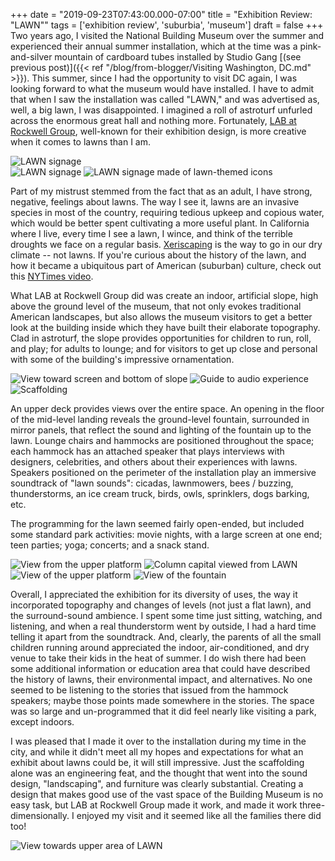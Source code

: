 +++
date = "2019-09-23T07:43:00.000-07:00"
title = "Exhibition Review: \"LAWN\""
tags = ['exhibition review', 'suburbia', 'museum']
draft = false
+++
Two years ago, I visited the National Building Museum over the summer and experienced their annual summer installation, which at the time was a pink-and-silver mountain of cardboard tubes installed by Studio Gang [(see previous post)]({{< ref "/blog/from-blogger/Visiting Washington, DC.md" >}}).  This summer, since I had the opportunity to visit DC again, I was looking forward to what the museum would have installed.  I have to admit that when I saw the installation was called "LAWN," and was advertised as, well, a big lawn, I was disappointed.  I imagined a roll of astroturf unfurled across the enormous great hall and nothing more.  Fortunately, [LAB at Rockwell Group](https://www.rockwellgroup.com/), well-known for their exhibition design, is more creative when it comes to lawns than I am.

![LAWN signage](/img/blog/20190807-01.jpg)  
![LAWN signage](/img/blog/20190807-02.jpg)
![LAWN signage made of lawn-themed icons](/img/blog/20190807-11.jpg)

Part of my mistrust stemmed from the fact that as an adult, I have strong, negative, feelings about lawns.  The way I see it, lawns are an invasive species in most of the country, requiring tedious upkeep and copious water, which would be better spent cultivating a more useful plant.  In California where I live, every time I see a lawn, I wince, and think of the terrible droughts we face on a regular basis.  [Xeriscaping](https://en.wikipedia.org/wiki/Xeriscaping) is the way to go in our dry climate -- not lawns.  If you're curious about the history of the lawn, and how it became a ubiquitous part of American (suburban) culture, check out this [NYTimes video](https://www.nytimes.com/video/us/100000006542254/climate-change-lawns.html).

What LAB at Rockwell Group did was create an indoor, artificial slope, high above the ground level of the museum, that not only evokes traditional American landscapes, but also allows the museum visitors to get a better look at the building inside which they have built their elaborate topography.  Clad in astroturf, the slope provides opportunities for children to run, roll, and play; for adults to lounge; and for visitors to get up close and personal with some of the building's impressive ornamentation.

![View toward screen and bottom of slope](/img/blog/20190807-03.jpg)
![Guide to audio experience](/img/blog/20190807-04.jpg)
![Scaffolding](/img/blog/20190807-05.jpg)

An upper deck provides views over the entire space.  An opening in the floor of the mid-level landing reveals the ground-level fountain, surrounded in mirror panels, that reflect the sound and lighting of the fountain up to the lawn.  Lounge chairs and hammocks are positioned throughout the space; each hammock has an attached speaker that plays interviews with designers, celebrities, and others about their experiences with lawns.  Speakers positioned on the perimeter of the installation play an immersive soundtrack of "lawn sounds": cicadas, lawnmowers, bees / buzzing, thunderstorms, an ice cream truck, birds, owls, sprinklers, dogs barking, etc.

The programming for the lawn seemed fairly open-ended, but included some standard park activities: movie nights, with a large screen at one end; teen parties; yoga; concerts; and a snack stand.

![View from the upper platform](/img/blog/20190807-07.jpg)
![Column capital viewed from LAWN](/img/blog/20190807-06.jpg)
![View of the upper platform](/img/blog/20190807-09.jpg)
![View of the fountain](/img/blog/20190807-08.jpg)

Overall, I appreciated the exhibition for its diversity of uses, the way it incorporated topography and changes of levels (not just a flat lawn), and the surround-sound ambience.  I spent some time just sitting, watching, and listening, and when a real thunderstorm went by outside, I had a hard time telling it apart from the soundtrack.  And, clearly, the parents of all the small children running around appreciated the indoor, air-conditioned, and dry venue to take their kids in the heat of summer.  I do wish there had been some additional information or education area that could have described the history of lawns, their environmental impact, and alternatives.  No one seemed to be listening to the stories that issued from the hammock speakers; maybe those points made somewhere in the stories.  The space was so large and un-programmed that it did feel nearly like visiting a park, except indoors.

I was pleased that I made it over to the installation during my time in the city, and while it didn't meet all my hopes and expectations for what an exhibit about lawns could be, it will still impressive.  Just the scaffolding alone was an engineering feat, and the thought that went into the sound design, "landscaping", and furniture was clearly substantial. Creating a design that makes good use of the vast space of the Building Museum is no easy task, but LAB at Rockwell Group made it work, and made it work three-dimensionally.  I enjoyed my visit and it seemed like all the families there did too!

![View towards upper area of LAWN](/img/blog/20190807-10.jpg)
